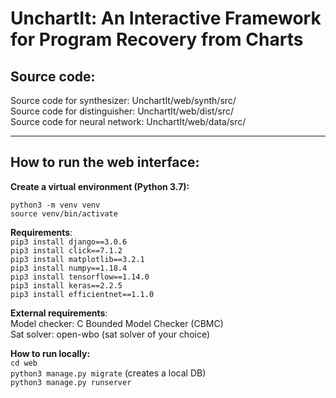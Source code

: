 # UnchartIt: An Interactive Framework for Program Recovery from Charts

## Source code:
Source code for synthesizer: UnchartIt/web/synth/src/ \
Source code for distinguisher: UnchartIt/web/dist/src/ \
Source code for neural network: UnchartIt/web/data/src/

__________________
## How to run the web interface:

**Create a virtual environment (Python 3.7):**

`python3 -m venv venv`\
`source venv/bin/activate`

**Requirements**:\
`pip3 install django==3.0.6`\
`pip3 install click==7.1.2`\
`pip3 install matplotlib==3.2.1`\
`pip3 install numpy==1.18.4`\
`pip3 install tensorflow==1.14.0`\
`pip3 install keras==2.2.5`\
`pip3 install efficientnet==1.1.0`

**External requirements**:\
Model checker: C Bounded Model Checker (CBMC)\
Sat solver: open-wbo (sat solver of your choice)

**How to run locally:**\
`cd web`\
`python3 manage.py migrate` (creates a local DB)\
`python3 manage.py runserver`
